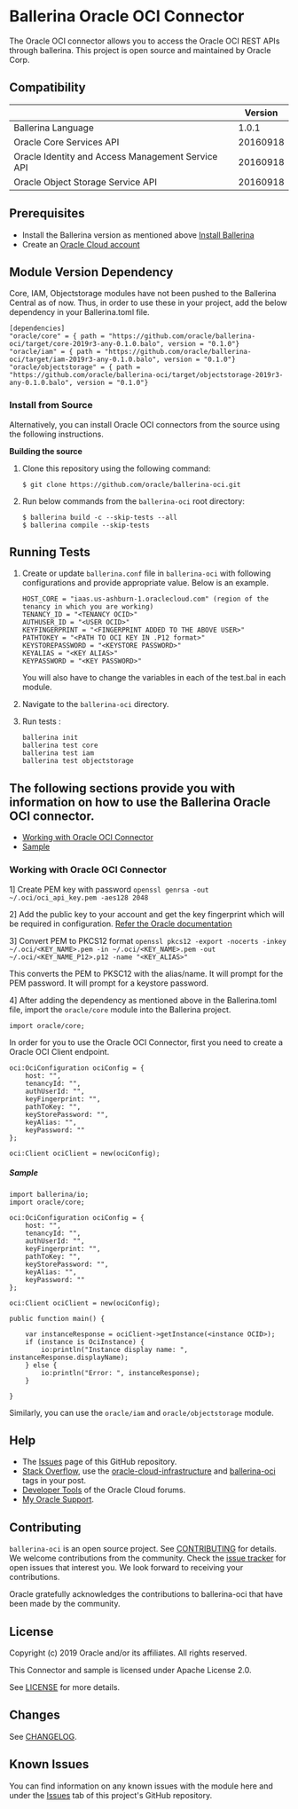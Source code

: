 # Ballerina Oracle OCI Connector

The Oracle OCI connector allows you to access the Oracle OCI REST APIs through ballerina. This project is open source and maintained by Oracle Corp.


## Compatibility

<table>
<thead>
	<tr>
		<th></th>
		<th>Version</th>
	</tr>
</thead>
<tbody>
	<tr>
		<td>Ballerina Language</td>
		<td>1.0.1 </td>
	</tr>
	<tr>
		<td>Oracle Core Services API</td>
		<td>20160918</td>
	</tr>
    <tr>
		<td>Oracle Identity and Access Management Service API</td>
		<td>20160918</td>
	</tr>
    <tr>
		<td>Oracle Object Storage Service API</td>
		<td>20160918</td>
	</tr>
</tbody>
</table>


## Prerequisites

- Install the Ballerina version as mentioned above [Install Ballerina](https://ballerina.io/downloads/archived/)
- Create an [Oracle Cloud account](https://myservices.us.oraclecloud.com/mycloud/signup?sourceType=_ref_coc-asset-opcSignIn&language=en)


## Module Version Dependency

Core, IAM, Objectstorage modules have not been pushed to the Ballerina Central as of now. Thus, in order to use these in your project, add the below dependency in your Ballerina.toml file.

```
[dependencies]
"oracle/core" = { path = "https://github.com/oracle/ballerina-oci/target/core-2019r3-any-0.1.0.balo", version = "0.1.0"}
"oracle/iam" = { path = "https://github.com/oracle/ballerina-oci/target/iam-2019r3-any-0.1.0.balo", version = "0.1.0"}
"oracle/objectstorage" = { path = "https://github.com/oracle/ballerina-oci/target/objectstorage-2019r3-any-0.1.0.balo", version = "0.1.0"}
```


### Install from Source
Alternatively, you can install Oracle OCI connectors from the source using the following instructions.

**Building the source**
1. Clone this repository using the following command:

    ```shell
    $ git clone https://github.com/oracle/ballerina-oci.git
    ```

2. Run below commands from the `ballerina-oci` root directory:

    ```shell
    $ ballerina build -c --skip-tests --all
    $ ballerina compile --skip-tests
    ```


## Running Tests

1. Create or update `ballerina.conf` file in `ballerina-oci` with following configurations and provide appropriate value. Below is an example.

    ```
    HOST_CORE = "iaas.us-ashburn-1.oraclecloud.com" (region of the tenancy in which you are working)
    TENANCY_ID = "<TENANCY OCID>"
    AUTHUSER_ID = "<USER OCID>"
    KEYFINGERPRINT = "<FINGERPRINT ADDED TO THE ABOVE USER>"
    PATHTOKEY = "<PATH TO OCI KEY IN .P12 format>"
    KEYSTOREPASSWORD = "<KEYSTORE PASSWORD>"
    KEYALIAS = "<KEY ALIAS>"
    KEYPASSWORD = "<KEY PASSWORD>"
    ```

    You will also have to change the variables in each of the test.bal in each module.

2. Navigate to the `ballerina-oci` directory.

3. Run tests :

    ```ballerina
    ballerina init
    ballerina test core
    ballerina test iam
    ballerina test objectstorage
    ```

## The following sections provide you with information on how to use the Ballerina Oracle OCI connector.

- [Working with Oracle OCI Connector](#Working-with-Oracle-OCI-Connector)
- [Sample](#sample)

### Working with Oracle OCI Connector

1] Create PEM key with password
```openssl genrsa -out ~/.oci/oci_api_key.pem -aes128 2048```


2] Add the public key to your account and get the key fingerprint which will be required in configuration. [Refer the Oracle documentation](https://docs.cloud.oracle.com/iaas/Content/API/Concepts/apisigningkey.htm#three)


3] Convert PEM to PKCS12 format
```openssl pkcs12 -export -nocerts -inkey ~/.oci/<KEY_NAME>.pem -in ~/.oci/<KEY_NAME>.pem -out ~/.oci/<KEY_NAME_P12>.p12 -name "<KEY_ALIAS>"```

This converts the PEM to PKSC12 with the alias/name. It will prompt for the PEM password. It will prompt for a keystore password.


4] After adding the dependency as mentioned above in the Ballerina.toml file, import the `oracle/core` module into the Ballerina project.

```ballerina
import oracle/core;
```

In order for you to use the Oracle OCI Connector, first you need to create a Oracle OCI Client endpoint.

```ballerina
oci:OciConfiguration ociConfig = {
    host: "",
    tenancyId: "",
    authUserId: "",
    keyFingerprint: "",
    pathToKey: "",
    keyStorePassword: "",
    keyAlias: "",
    keyPassword: ""
};
   
oci:Client ociClient = new(ociConfig);
```

##### Sample

```ballerina
import ballerina/io;
import oracle/core;

oci:OciConfiguration ociConfig = {
    host: "",
    tenancyId: "",
    authUserId: "",
    keyFingerprint: "",
    pathToKey: "",
    keyStorePassword: "",
    keyAlias: "",
    keyPassword: ""
};
   
oci:Client ociClient = new(ociConfig);

public function main() {

    var instanceResponse = ociClient->getInstance(<instance OCID>);
    if (instance is OciInstance) {
        io:println("Instance display name: ", instanceResponse.displayName);
    } else {
        io:println("Error: ", instanceResponse);
    }
    
}
```

Similarly, you can use the `oracle/iam` and `oracle/objectstorage` module.


## Help
* The [Issues](https://github.com/oracle/ballerina-oci/issues) page of this GitHub repository.
* [Stack Overflow](https://stackoverflow.com/), use the [oracle-cloud-infrastructure](https://stackoverflow.com/questions/tagged/oracle-cloud-infrastructure) and [ballerina-oci](https://stackoverflow.com/questions/tagged/ballerina-oci) tags in your post.
* [Developer Tools](https://community.oracle.com/community/cloud_computing/bare-metal/content?filterID=contentstatus%5Bpublished%5D~category%5Bdeveloper-tools%5D&filterID=contentstatus%5Bpublished%5D~objecttype~objecttype%5Bthread%5D) of the Oracle Cloud forums.
* [My Oracle Support](https://support.oracle.com).


## Contributing
`ballerina-oci` is an open source project. See [CONTRIBUTING](/CONTRIBUTING.md) for details. We welcome contributions from the community. Check the [issue tracker](https://github.com/oracle/ballerina-oci/issues) for open issues that interest you. We look forward to receiving your contributions.

Oracle gratefully acknowledges the contributions to ballerina-oci that have been made by the community.


## License
Copyright (c) 2019 Oracle and/or its affiliates. All rights reserved.

This Connector and sample is licensed under Apache License 2.0.

See [LICENSE](/LICENSE.txt) for more details.


## Changes
See [CHANGELOG](/CHANGELOG.md).


## Known Issues
You can find information on any known issues with the module here and under the [Issues](https://github.com/oracle/ballerina-oci/issues) tab of this project's GitHub repository.
